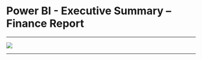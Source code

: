 # Power BI - Executive Summary – Finance Report

-----------------------------------------------------------------------------------------------------

<img src="/screenshots/Executive Summary – Finance Report.JPG" />

-----------------------------------------------------------------------------------------------------



